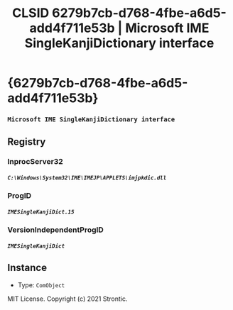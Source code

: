 ﻿---
title: "CLSID 6279b7cb-d768-4fbe-a6d5-add4f711e53b | Microsoft IME SingleKanjiDictionary interface"
excerpt: What is COM-Object CLSID 6279b7cb-d768-4fbe-a6d5-add4f711e53b?
---

# {6279b7cb-d768-4fbe-a6d5-add4f711e53b}

### `Microsoft IME SingleKanjiDictionary interface`

## Registry


### InprocServer32

##### `C:\Windows\System32\IME\IMEJP\APPLETS\imjpkdic.dll`

### ProgID

##### `IMESingleKanjiDict.15`

### VersionIndependentProgID

##### `IMESingleKanjiDict`

## Instance

* Type: `ComObject`

MIT License. Copyright (c) 2021 Strontic.


